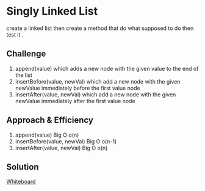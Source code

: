 # Singly Linked List
<!-- Short summary or background information -->
create a linked list then create a method that do what supposed  to do then test it . 

## Challenge
<!-- Description of the challenge -->
1. append(value) which adds a new node with the given value to the end of the list
1. insertBefore(value, newVal) which add a new node with the given newValue immediately before the first value node
1. insertAfter(value, newVal) which add a new node with the given newValue immediately after the first value node

## Approach & Efficiency
<!-- What approach did you take? Why? What is the Big O space/time for this approach? -->
1. append(value) Big O o(n)
1. insertBefore(value, newVal)  Big O o(n-1)
1. insertAfter(value, newVal)  Big O o(n)
## Solution
<!-- Description of each method publicly available to your Linked List -->
[Whiteboard ](https://github.com/401-advanced-javascript-dania/data-structures-and-algorithms/blob/ll-insertions/IMG_20200201_213129.jpg)
